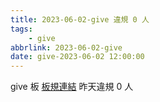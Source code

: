 ```yaml
---
title: 2023-06-02-give 違規 0 人
tags:
    - give
abbrlink: 2023-06-02-give
date: give-2023-06-02 12:00:00
---
```

give 板 [板規連結](https://www.ptt.cc/bbs/give/M.1612495900.A.C32.html)
昨天違規 0 人
